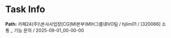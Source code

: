# Task Info

**Path:** 카페24(주)\본사사업장\[CG]MI본부\MIH그룹\BVO팀 / hjlim01 / [320066] 소통 _ 기능 문의 / 2025-09-01_00-00-00

